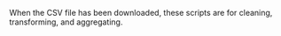 When the CSV file has been downloaded, these scripts are for cleaning, transforming, and aggregating.
